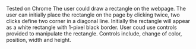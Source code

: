 Tested on Chrome
The user could draw a rectangle on the webpage.
The user can initially place the rectangle on the page by clicking twice, two clicks define two corner in a diagonal line.
Initially the rectangle will appear as a white rectangle with 1-pixel black border.
User coud use controls provided to manipulate the rectangle.
Controls include, change of color, position, width and height.
